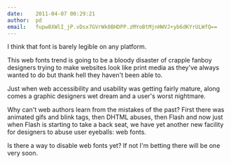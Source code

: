 ```yaml
---
date:    2011-04-07 00:29:21
author:  pd
email:   fupw8XWlI_jP.vDsx7GVrWk0BHDPP.zMYoBtMjnHWVJ+yb6dKYrULWfQ==
---
```


I think that font is barely legible on any platform.

This web fonts trend is going to be a bloody disaster of crapple
fanboy designers trying to make websites look like print media as
they've always wanted to do but thank hell they haven't been able to.

Just when web accessibility and usability was getting fairly mature,
along comes a graphic designers wet dream and a user's worst
nightmare.

Why can't web authors learn from the mistakes of the past? First there
was animated gifs and blink tags, then DHTML abuses, then Flash and
now just when Flash is starting to take a back seat, we have yet
another new facility for designers to abuse user eyeballs: web fonts.

Is there a way to disable web fonts yet? If not I'm betting there will be one very soon.
